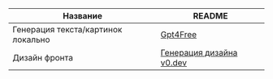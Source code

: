 | Название | README |
| ------ | ------ |
|Генерация текста/картинок локально|[Gpt4Free](https://github.com/xtekky/gpt4free?tab=readme-ov-file)|
|Дизайн фронта|[Генерация дизайна v0.dev](https://v0.dev/)|


